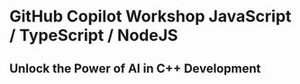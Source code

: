 # GitHub Copilot Workshop JavaScript /  TypeScript / NodeJS

##  Unlock the Power of AI in C++ Development
